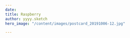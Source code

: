 ```yaml
---
date: 
title: Raspberry
author: yyyy.sketch
hero_image: "/content/images/postcard_20191006-12.jpg"

---
```

